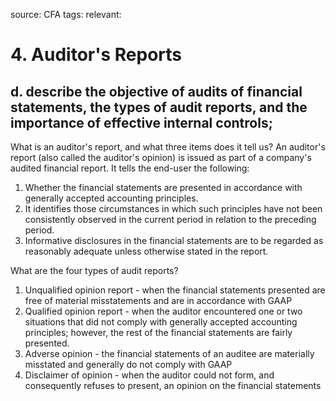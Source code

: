 source: CFA
tags: 
relevant: 

# 4. Auditor's Reports

## d. describe the objective of audits of financial statements, the types of audit reports, and the importance of effective internal controls;

What is an auditor's report, and what three items does it tell us?
An auditor's report (also called the auditor's opinion) is issued as part of a company's audited financial report. It tells the end-user the following:
1. Whether the financial statements are presented in accordance with generally accepted accounting principles.
2. It identifies those circumstances in which such principles have not been consistently observed in the current period in relation to the preceding period.
3. Informative disclosures in the financial statements are to be regarded as reasonably adequate unless otherwise stated in the report.

What are the four types of audit reports?
1. Unqualified opinion report - when the financial statements presented are free of material misstatements and are in accordance with GAAP
2. Qualified opinion report - when the auditor encountered one or two situations that did not comply with generally accepted accounting principles; however, the rest of the financial statements are fairly presented.
3. Adverse opinion - the financial statements of an auditee are materially misstated and generally do not comply with GAAP
4. Disclaimer of opinion - when the auditor could not form, and consequently refuses to present, an opinion on the financial statements


